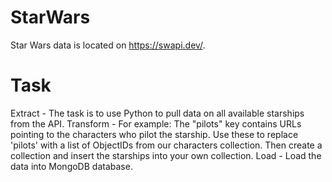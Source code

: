 # StarWars

Star Wars data is located on https://swapi.dev/.

# Task
Extract - The task is to use Python to pull data on all available starships from the API.
Transform - For example: The "pilots" key contains URLs pointing to the characters who pilot the starship. Use these to replace 'pilots' with a list of ObjectIDs from our characters collection. Then create a collection and insert the starships into your own collection.
Load - Load the data into MongoDB database.
